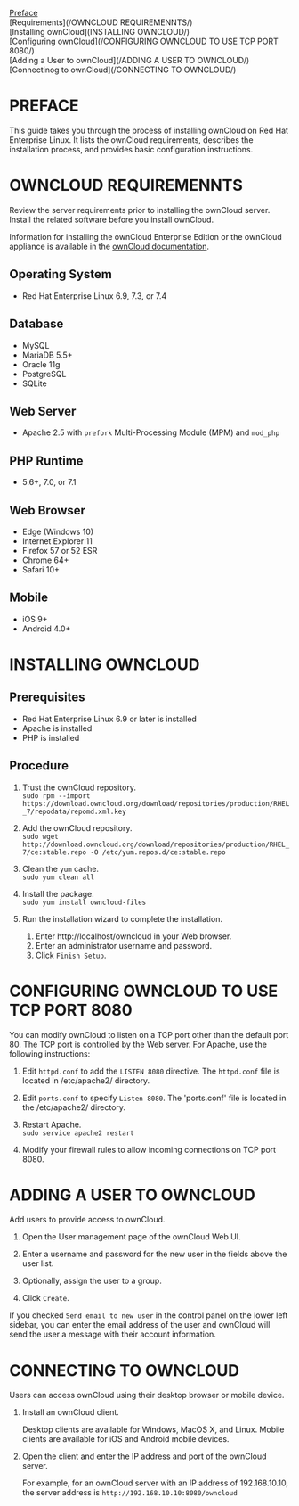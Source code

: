 [Preface](/PREFACE/)  
[Requirements](/OWNCLOUD REQUIREMENNTS/)  
[Installing ownCloud](INSTALLING OWNCLOUD/)  
[Configuring ownCloud](/CONFIGURING OWNCLOUD TO USE TCP PORT 8080/)  
[Adding a User to ownCloud](/ADDING A USER TO OWNCLOUD/)  
[Connectinog to ownCloud](/CONNECTING TO OWNCLOUD/)



# PREFACE
This guide takes you through the process of installing ownCloud on Red Hat Enterprise Linux. It lists the ownCloud requirements, describes the installation process, and provides basic configuration instructions.

# OWNCLOUD REQUIREMENNTS
Review the server requirements prior to installing the ownCloud server. Install the related software before you install ownCloud.

Information for installing the ownCloud Enterprise Edition or the ownCloud appliance is available in the [ownCloud documentation](https://doc.owncloud.org/server/latest/admin_manual/contents.html).

## Operating System
- Red Hat Enterprise Linux 6.9, 7.3, or 7.4

## Database
- MySQL
- MariaDB 5.5+
- Oracle 11g
- PostgreSQL
- SQLite

## Web Server
- Apache 2.5 with `prefork`  Multi-Processing Module (MPM) and `mod_php`

## PHP Runtime
- 5.6+, 7.0, or 7.1

## Web Browser
- Edge (Windows 10)
- Internet Explorer 11
- Firefox 57 or 52 ESR
- Chrome 64+
- Safari 10+

## Mobile
- iOS 9+
- Android 4.0+

# INSTALLING OWNCLOUD

## Prerequisites
- Red Hat Enterprise Linux 6.9 or later is installed
- Apache is installed
- PHP is installed

## Procedure
1. Trust the ownCloud repository.  
    ```sudo rpm --import https://download.owncloud.org/download/repositories/production/RHEL_7/repodata/repomd.xml.key```

2. Add the ownCloud repository.  
    ```sudo wget http://download.owncloud.org/download/repositories/production/RHEL_7/ce:stable.repo -O /etc/yum.repos.d/ce:stable.repo```

3. Clean the `yum` cache.  
    ```sudo yum clean all```

4. Install the package.  
    ```sudo yum install owncloud-files```

5. Run the installation wizard to complete the installation.  
    1. Enter http://localhost/owncloud in your Web browser.
    2. Enter an administrator username and password.
    3. Click `Finish Setup`.

# CONFIGURING OWNCLOUD TO USE TCP PORT 8080
You can modify ownCloud to listen on a TCP port other than the default port 80. The TCP port is controlled by the Web server. For Apache, use the following instructions:

1. Edit `httpd.conf` to add the `LISTEN 8080` directive. The `httpd.conf` file is located in /etc/apache2/ directory.

2. Edit `ports.conf` to specify `Listen 8080`. The 'ports.conf' file is located in the /etc/apache2/ directory.

3. Restart Apache.  
    ````sudo service apache2 restart````

4. Modify your firewall rules to allow incoming connections on TCP port 8080.

# ADDING A USER TO OWNCLOUD
Add users to provide access to ownCloud.
1. Open the User management page of the ownCloud Web UI.  

2. Enter a username and password for the new user in the fields above the user list.  

3. Optionally, assign the user to a group.  

4. Click `Create`.  

If you checked `Send email to new user` in the control panel on the lower left sidebar, you can enter the email address of the user and ownCloud will send the user a message with their account information.

# CONNECTING TO OWNCLOUD
Users can access ownCloud using their desktop browser or mobile device.

1. Install an ownCloud client.  

    Desktop clients are available for Windows, MacOS X, and Linux. Mobile clients are available for iOS and Android mobile devices.

2. Open the client and enter the IP address and port of the ownCloud server.  

    For example, for an ownCloud server with an IP address of 192.168.10.10, the server address is `http://192.168.10.10:8080/owncloud`
